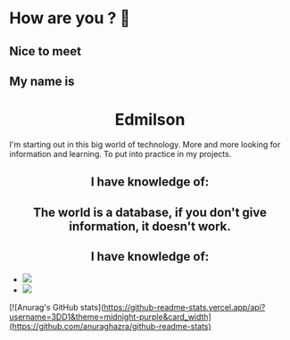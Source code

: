 <h1>How are you ?  👋</h1>
<h2>Nice to meet</h2>
<h2>My name is </h2>
<h1 align="center">Edmilson</h1>

<p>I'm starting out in this big world of technology. More and more looking for information and learning. To put into practice in my projects.</p>

<h2 align="center">I have knowledge of:</h2>
<h2  align="center">The world is a database, if you don't give information, it doesn't work.</h2>
<h2 align="center">I have knowledge of:</h2>


<ul>
    <li><a href="https://youtube.com/playlist?list=PLfN1nOyiSyETLzEuhzdVpnKVR7rn_pVqm"><img src="https://img.shields.io/badge/YouTube-FF0000?style=for-the-badge&logo=youtube&logoColor=white"></a></li>
    <li><a href="https://open.spotify.com/user/w2phhj50jipohzn1l6wnqi69g?si=c08272f568f341c8"><img src="https://img.shields.io/badge/Spotify-1ED760?&style=for-the-badge&logo=spotify&logoColor=white"></a></li>
</ul>


<!--
**3DD1/3DD1** is a ✨ _special_ ✨ repository because its `README.md` (this file) appears on your GitHub profile.

Here are some ideas to get you started:

- 🔭 I’m currently working on ...
- 🌱 I’m currently learning ...
- 👯 I’m looking to collaborate on ...
- 🤔 I’m looking for help with ...
- 💬 Ask me about ...
- 📫 How to reach me: ...
- 😄 Pronouns: ...
- ⚡ Fun fact: ...
-->

[![Anurag's GitHub stats](https://github-readme-stats.vercel.app/api?username=3DD1&theme=midnight-purple&card_width](https://github.com/anuraghazra/github-readme-stats)



